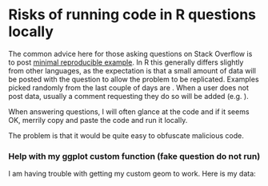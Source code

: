 # Risks of running code in R questions locally

The common advice here for those asking questions on Stack Overflow is to post [minimal reproducible example][1]. In R this generally differs slightly from other languages, as the expectation is that a small amount of data will be posted with the question to allow the problem to be replicated. Examples picked randomly from the last couple of days are . When a user does not post data, usually a comment requesting they do so will be added (e.g. ).

When answering questions, I will often glance at the code and if it seems OK, merrily copy and paste the code and run it locally.

The problem is that it would be quite easy to obfuscate malicious code. 

### Help with my ggplot custom function (fake question do not run)

I am having trouble with getting my custom geom to work. Here is my data:




  [1]: https://stackoverflow.com/a/5963610/12545041
